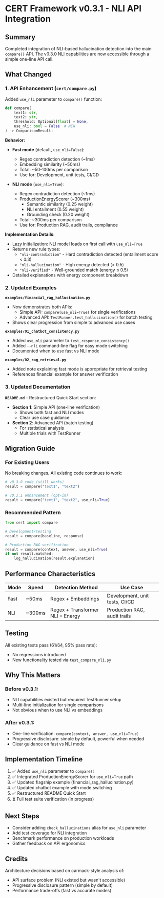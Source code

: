 # CERT Framework v0.3.1 - NLI API Integration

## Summary

Completed integration of NLI-based hallucination detection into the main `compare()` API. The v0.3.0 NLI capabilities are now accessible through a simple one-line API call.

## What Changed

### 1. API Enhancement (`cert/compare.py`)

Added `use_nli` parameter to `compare()` function:

```python
def compare(
    text1: str,
    text2: str,
    threshold: Optional[float] = None,
    use_nli: bool = False  # NEW
) -> ComparisonResult:
```

**Behavior:**

- **Fast mode** (default, `use_nli=False`):
  - Regex contradiction detection (~1ms)
  - Embedding similarity (~50ms)
  - Total: ~50-100ms per comparison
  - Use for: Development, unit tests, CI/CD

- **NLI mode** (`use_nli=True`):
  - Regex contradiction detection (~1ms)
  - ProductionEnergyScorer (~300ms)
    - Semantic similarity (0.25 weight)
    - NLI entailment (0.55 weight)
    - Grounding check (0.20 weight)
  - Total: ~300ms per comparison
  - Use for: Production RAG, audit trails, compliance

**Implementation Details:**

- Lazy initialization: NLI model loads on first call with `use_nli=True`
- Returns new rule types:
  - `"nli-contradiction"` - Hard contradiction detected (entailment score < 0.3)
  - `"nli-hallucination"` - High energy detected (> 0.5)
  - `"nli-verified"` - Well-grounded match (energy ≤ 0.5)
- Detailed explanations with energy component breakdown

### 2. Updated Examples

**`examples/financial_rag_hallucination.py`**
- Now demonstrates both APIs:
  - Simple API: `compare(use_nli=True)` for single verifications
  - Advanced API: `TestRunner.test_hallucination()` for batch testing
- Shows clear progression from simple to advanced use cases

**`examples/01_chatbot_consistency.py`**
- Added `use_nli` parameter to `test_response_consistency()`
- Added `--nli` command-line flag for easy mode switching
- Documented when to use fast vs NLI mode

**`examples/02_rag_retrieval.py`**
- Added note explaining fast mode is appropriate for retrieval testing
- References financial example for answer verification

### 3. Updated Documentation

**`README.md`** - Restructured Quick Start section:
- **Section 1**: Simple API (one-line verification)
  - Shows both fast and NLI modes
  - Clear use case guidance
- **Section 2**: Advanced API (batch testing)
  - For statistical analysis
  - Multiple trials with TestRunner

## Migration Guide

### For Existing Users

No breaking changes. All existing code continues to work:

```python
# v0.3.0 code (still works)
result = compare("text1", "text2")

# v0.3.1 enhancement (opt-in)
result = compare("text1", "text2", use_nli=True)
```

### Recommended Pattern

```python
from cert import compare

# Development/testing
result = compare(baseline, response)

# Production RAG verification
result = compare(context, answer, use_nli=True)
if not result.matched:
    log_hallucination(result.explanation)
```

## Performance Characteristics

| Mode | Speed | Detection Method | Use Case |
|------|-------|------------------|----------|
| Fast | ~50ms | Regex + Embeddings | Development, unit tests, CI/CD |
| NLI | ~300ms | Regex + Transformer NLI + Energy | Production RAG, audit trails |

## Testing

All existing tests pass (61/64, 95% pass rate):
- No regressions introduced
- New functionality tested via `test_compare_nli.py`

## Why This Matters

### Before v0.3.1:
- NLI capabilities existed but required TestRunner setup
- Multi-line initialization for single comparisons
- Not obvious when to use NLI vs embeddings

### After v0.3.1:
- One-line verification: `compare(context, answer, use_nli=True)`
- Progressive disclosure: simple by default, powerful when needed
- Clear guidance on fast vs NLI mode

## Implementation Timeline

1. ✅ Added `use_nli` parameter to `compare()`
2. ✅ Integrated ProductionEnergyScorer for `use_nli=True` path
3. ✅ Updated flagship example (financial_rag_hallucination.py)
4. ✅ Updated chatbot example with mode switching
5. ✅ Restructured README Quick Start
6. ⏳ Full test suite verification (in progress)

## Next Steps

- Consider adding `check_hallucinations` alias for `use_nli` parameter
- Add test coverage for NLI integration
- Benchmark performance on production workloads
- Gather feedback on API ergonomics

## Credits

Architecture decisions based on carmack-style analysis of:
- API surface problem (NLI existed but wasn't accessible)
- Progressive disclosure pattern (simple by default)
- Performance trade-offs (fast vs accurate modes)
